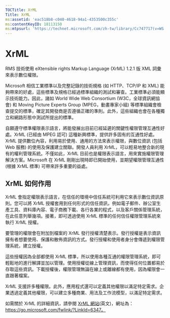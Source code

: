 ```yaml
---
TOCTitle: XrML
Title: XrML
ms:assetid: 'eac518b8-c040-4618-94a1-4353500c355c'
ms:contentKeyID: 18113150
ms:mtpsurl: 'https://technet.microsoft.com/zh-tw/library/Cc747717(v=WS.10)'
---
```


XrML
====

RMS 技術使用 eXtensible rights Markup Language (XrML) 1.2.1 版 XML 詞彙來表示數位權限。

Microsoft 相信工業標準以及完整記錄的技術規格 (如 HTTP、TCP/IP 和 XML) 能夠帶來的好處，這些標準及規格已經過標準組織的測試和審查。工業標準必須能顯示技術能力。因此，諸如 World Wide Web Consortium (W3C，全球資訊網協會) 和 Moving Picture Experts Group (MPEG，動畫專家小組) 等標準組織會檢查提交的標準，確定其開發商是否遵循正確的準則。此外，這些組織也會在各種獨立和網路形態中測試所提出的標準。

自願遵守標準權限表示語言，將能發展出目前已經延遲的關鍵性權限管理互通性好處。XrML (已經由 MPEG 認可) 這種新興標準，提供許多固有的互通性好處。XrML 提供數位內容，利用易於使用、通用的方法來表示權限，與數位資訊 (包括 Web 服務) 的使用及保護建立關聯。開發人員利用 XrML，可以輕易地整合新的現有的權利管理系統。不僅如此，XrML 目前也是權限表示語言，用來實施權限管理解決方案。Microsoft 在 XrML 剛剛出現時即已開始使用，並期望權限管理互通性 (根據 XrML 標準) 可帶來許多重要的益處。

XrML 如何作用
-------------

XrML 會指定權限表示語言，在信任的環境中信任系統可利用它來表示數位資訊原則。您可以將 XrML 授權套用到任何形式的信任資訊，例如電子郵件、辦公室生產工具、資料庫內容、電子商務下載、各行各業的程式，以及客戶關係管理系統，在此任意列舉幾項。接著，即可透過使用 XrML 標準的任何信任權限管理系統來執行 XrML 授權。

要管理的權限會在附加到檔案的 XrML 發行授權清楚表示。發行授權是表示資訊擁有者想要使用、保護和散佈資訊的方式。發行授權和使用者身分會傳遞到權限管理系統，建立授權。

這些授權因為全部都使用 XrML 標準，所以使用各種互通的權限管理系統，即可輕鬆地的進行解譯並加以管理。使用授權從線上管理資訊，而使得任何位置都易於存取這些資訊。下載授權後，權限管理無論在線上或離線都有使用，因為權限會一直跟著檔案。

XrML 支援許多種權限。此外，應用程式還可以定義其他權限以滿足特定需求。企業透過定義其他權限，可以建立多種商業、用法及工作流模型，以滿足特定需求。

如需關於 XrML 的詳細資訊，請參閱 [XrML 網站](https://go.microsoft.com/fwlink/?linkid=6347)(英文)，網址為：https://go.microsoft.com/fwlink/?LinkId=6347。